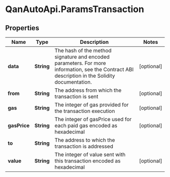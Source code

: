 # QanAutoApi.ParamsTransaction

## Properties

Name | Type | Description | Notes
------------ | ------------- | ------------- | -------------
**data** | **String** | The hash of the method signature and encoded parameters. For more information, see the Contract ABI description in the Solidity documentation. | [optional] 
**from** | **String** | The address from which the transaction is sent | [optional] 
**gas** | **String** | The integer of gas provided for the transaction execution | [optional] 
**gasPrice** | **String** | The integer of gasPrice used for each paid gas encoded as hexadecimal | [optional] 
**to** | **String** | The address to which the transaction is addressed | 
**value** | **String** | The integer of value sent with this transaction encoded as hexadecimal | [optional] 


